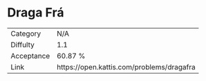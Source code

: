 # Draga Frá

<table>
    <tr>
        <td>Category</td>
        <td>N/A</td>
    </tr>
    <tr>
        <td>Diffulty</td>
        <td>1.1</td>
    </tr>
    <tr>
        <td>Acceptance</td>
        <td>60.87 %</td>
    </tr>
    <tr>
        <td>Link</td>
        <td>https://open.kattis.com/problems/dragafra</td>
    </tr>
</table>